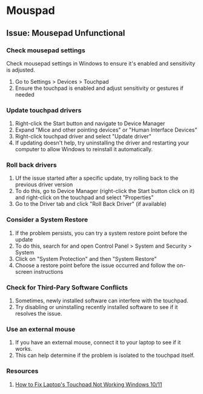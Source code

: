 # Mouspad

## Issue: Mousepad Unfunctional

### Check mousepad settings 
Check mousepad settings in Windows to ensure it's enabled and sensitivity is adjusted.
1. Go to Settings > Devices > Touchpad
2. Ensure the touchpad is enabled and adjust sensitivity or gestures if needed

### Update touchpad drivers 
1. Right-click the Start button and navigate to Device Manager
2. Expand "Mice and other pointing devices" or "Human Interface Devices"
3. Right-click touchpad driver and select "Update driver"
4. If updating doesn't help, try uninstalling the driver and restarting your computer to allow Windows to reinstall it automatically. 

### Roll back drivers
1. Uf the issue started after a specific update, try rolling back to the previous driver version
2. To do this, go to Device Manager (right-click the Start button click on it) and right-click on the touchpad and select "Properties"
3. Go to the Driver tab and click "Roll Back Driver" (if available)

### Consider a System Restore 
1. If the problem persists, you can try a system restore point before the update
2. To do this, search for and open Control Panel > System and Security > System
3. Click on "System Protection" and then "System Restore"
4. Choose a restore point before the issue occurred and follow the on-screen instructions

### Check for Third-Pary Software Conflicts 
1. Sometimes, newly installed software can interfere with the touchpad.
2. Try disabling or uninstalling recently installed software to see if it resolves the issue.

### Use an external mouse 
1. If you have an external mouse, connect it to your laptop to see if it works.
2. This can help determine if the problem is isolated to the touchpad itself.

### Resources
1. [How to Fix Laptop's Touchpad Not Working Windows 10/11](https://youtu.be/jA4WmVv-p78?si=oxQ8sX8MvyT4C_fC)
